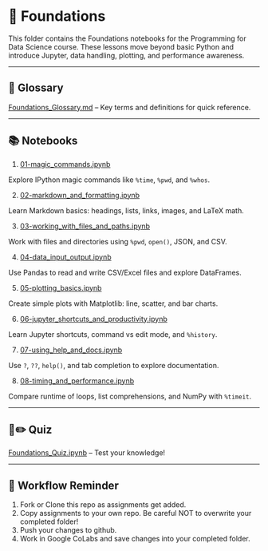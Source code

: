 # 🧱 Foundations

This folder contains the Foundations notebooks for the Programming for Data Science course.
These lessons move beyond basic Python and introduce Jupyter, data handling, plotting, and performance awareness.

---

## 📕 Glossary

[Foundations_Glossary.md](https://github.com/aaniaahh/DataScience-2025/blob/main/Assignments/05-Foundations/glossary.md) – Key terms and definitions for quick reference.

---

## 📚 Notebooks

1. [01-magic_commands.ipynb](https://github.com/aaniaahh/DataScience-2025/blob/main/Completed/05-Foundations/01_magic_commands.ipynb)

Explore IPython magic commands like `%time`, `%pwd`, and `%whos`.

2. [02-markdown_and_formatting.ipynb](https://github.com/aaniaahh/DataScience-2025/blob/main/Completed/05-Foundations/02_markdown_and_formatting.ipynb)

Learn Markdown basics: headings, lists, links, images, and LaTeX math.

3. [03-working_with_files_and_paths.ipynb](https://github.com/aaniaahh/DataScience-2025/blob/main/Completed/05-Foundations/03_working_with_files_and_paths.ipynb)

Work with files and directories using `%pwd`, `open()`, JSON, and CSV.

4. [04-data_input_output.ipynb](https://github.com/aaniaahh/DataScience-2025/blob/main/Completed/05-Foundations/04_data_input_output.ipynb)

Use Pandas to read and write CSV/Excel files and explore DataFrames.

5. [05-plotting_basics.ipynb](https://github.com/aaniaahh/DataScience-2025/blob/main/Completed/05-Foundations/05_plotting_basics.ipynb)

Create simple plots with Matplotlib: line, scatter, and bar charts.

6. [06-jupyter_shortcuts_and_productivity.ipynb](https://github.com/aaniaahh/DataScience-2025/blob/main/Completed/05-Foundations/06_jupyter_shortcuts_and_productivity.ipynb)

Learn Jupyter shortcuts, command vs edit mode, and `%history`.

7. [07-using_help_and_docs.ipynb](https://github.com/aaniaahh/DataScience-2025/blob/main/Completed/05-Foundations/07_using_help_and_docs.ipynb)

Use `?`, `??`, `help()`, and tab completion to explore documentation.

8. [08-timing_and_performance.ipynb](https://github.com/aaniaahh/DataScience-2025/blob/main/Completed/05-Foundations/08_timing_and_performance.ipynb)

Compare runtime of loops, list comprehensions, and NumPy with `%timeit`.

---

## 🤔✏️ Quiz

[Foundations_Quiz.ipynb](https://github.com/aaniaahh/DataScience-2025/blob/main/Completed/05-Foundations/Foundations_Quiz.ipynb) – Test your knowledge!

---

## 🚀 Workflow Reminder

1. Fork or Clone this repo as assignments get added.
2. Copy assignments to your own repo. Be careful NOT to overwrite your completed folder!
3. Push your changes to github.
4. Work in Google CoLabs and save changes into your completed folder.